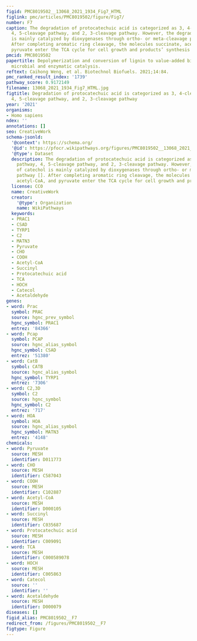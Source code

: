 ```yaml
---
figid: PMC8019502__13068_2021_1934_Fig7_HTML
figlink: pmc/articles/PMC8019502/figure/Fig7/
number: F7
caption: The degradation of protocatechuic acid is categorized as 3, 4-cleavage pathway,
  4, 5-cleavage pathway, and 2, 3-cleavage pathway. However, the degradation of catechol
  is mainly catalyzed by dioxygenases through ortho- or meta-cleavage pathway [].
  After completing aromatic ring cleavage, the molecules succinate, acetyl-CoA, and
  pyruvate enter the TCA cycle for cell growth and products’ synthesis
pmcid: PMC8019502
papertitle: Depolymerization and conversion of lignin to value-added bioproducts by
  microbial and enzymatic catalysis.
reftext: Caihong Weng, et al. Biotechnol Biofuels. 2021;14:84.
pmc_ranked_result_index: '1739'
pathway_score: 0.9172149
filename: 13068_2021_1934_Fig7_HTML.jpg
figtitle: Degradation of protocatechuic acid is categorized as 3, 4-cleavage pathway,
  4, 5-cleavage pathway, and 2, 3-cleavage pathway
year: '2021'
organisms:
- Homo sapiens
ndex: ''
annotations: []
seo: CreativeWork
schema-jsonld:
  '@context': https://schema.org/
  '@id': https://pfocr.wikipathways.org/figures/PMC8019502__13068_2021_1934_Fig7_HTML.html
  '@type': Dataset
  description: The degradation of protocatechuic acid is categorized as 3, 4-cleavage
    pathway, 4, 5-cleavage pathway, and 2, 3-cleavage pathway. However, the degradation
    of catechol is mainly catalyzed by dioxygenases through ortho- or meta-cleavage
    pathway []. After completing aromatic ring cleavage, the molecules succinate,
    acetyl-CoA, and pyruvate enter the TCA cycle for cell growth and products’ synthesis
  license: CC0
  name: CreativeWork
  creator:
    '@type': Organization
    name: WikiPathways
  keywords:
  - PRAC1
  - CSAD
  - TYRP1
  - C2
  - MATN3
  - Pyruvate
  - CHO
  - COOH
  - Acetyl-CoA
  - Succinyl
  - Protocatechuic acid
  - TCA
  - HOCH
  - Catecol
  - Acetaldehyde
genes:
- word: Prac
  symbol: PRAC
  source: hgnc_prev_symbol
  hgnc_symbol: PRAC1
  entrez: '84366'
- word: Pcap
  symbol: PCAP
  source: hgnc_alias_symbol
  hgnc_symbol: CSAD
  entrez: '51380'
- word: CatB
  symbol: CATB
  source: hgnc_alias_symbol
  hgnc_symbol: TYRP1
  entrez: '7306'
- word: C2,3D
  symbol: C2
  source: hgnc_symbol
  hgnc_symbol: C2
  entrez: '717'
- word: HOA
  symbol: HOA
  source: hgnc_alias_symbol
  hgnc_symbol: MATN3
  entrez: '4148'
chemicals:
- word: Pyruvate
  source: MESH
  identifier: D011773
- word: CHO
  source: MESH
  identifier: C587043
- word: COOH
  source: MESH
  identifier: C102887
- word: Acetyl-CoA
  source: MESH
  identifier: D000105
- word: Succinyl
  source: MESH
  identifier: C035687
- word: Protocatechuic acid
  source: MESH
  identifier: C009091
- word: TCA
  source: MESH
  identifier: C000589078
- word: HOCH
  source: MESH
  identifier: C005863
- word: Catecol
  source: ''
  identifier: ''
- word: Acetaldehyde
  source: MESH
  identifier: D000079
diseases: []
figid_alias: PMC8019502__F7
redirect_from: /figures/PMC8019502__F7
figtype: Figure
---
```

